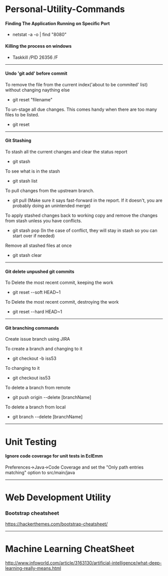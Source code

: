 # Personal-Utility-Commands

#### Finding The Application Running on Specific Port
* netstat -a -o | find "8080"

#### Killing the process on windows
* Taskkill /PID 26356 /F

------------




#### Undo 'git add' before commit
To remove the file from the current index('about to be commited' list) without changing naything else
* git reset "filename"

To un-stage all due changes. This comes handy when there are too many files to be listed.
* git reset 



------------

#### Git Stashing
To stash all the current changes and clear the status report
* git stash

To see what is in the stash
* git stash list

To pull changes from the upstream branch. 
* git pull
(Make sure it says fast-forward in the report. If it doesn't, you are probably doing an unintended merge)

To apply stashed changes back to working copy and remove the changes from stash unless you have conflicts.
* git stash pop
(In the case of conflict, they will stay in stash so you can start over if needed)

Remove all stashed files at once
* git stash clear

------------

#### Git delete unpushed git commits
To Delete the most recent commit, keeping the work
* git reset --soft HEAD~1

To Delete the most recent commit, destroying the work
* git reset --hard HEAD~1

------------

#### Git branching commands
Create issue branch using JIRA

To create a branch and changing to it
* git checkout -b iss53

To changing to it
* git checkout iss53

To delete a branch from remote
* git push origin --delete [branchName]

To delete a branch from local
* git branch --delete [branchName]
------------

# Unit Testing
#### Ignore code coverage for unit tests in EclEmm
Preferences->Java->Code Coverage and set the "Only path entries matching" option to src/main/java



--------------
# Web Development Utility 

### Bootstrap cheatsheet
https://hackerthemes.com/bootstrap-cheatsheet/


--------------
# Machine Learning CheatSheet  
http://www.infoworld.com/article/3163130/artificial-intelligence/what-deep-learning-really-means.html
